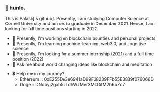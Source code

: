 ### 👋 hunlo.

This is Palash['s github]. Presently, I am studying Computer Science at Cornell University and am set to graduate in December 2021. Hence, I am looking for full time positions starting in 2022.

- 🔭 Presently, I'm working on blockchain bounties and personal projects
- 🌱 Presently, I'm learning machine-learning, web3.0, and cognitive science
- 🤔 Presently, I'm looking for a summer internship (2021) and a full time position (2022)
- 💬 Ask me about world changing ideas like blockchain and meditation
<!-- add contact info (website) ASAP, ie, max June 2021 -->
- 💲 Help me in my journey?
  - Ethereum :: 0xE255De3e6941aD99F38239FFb55E38B9f076066D
  - Doge :: DNdbyj2gxh5JLdhWzMer3M3GitM2b6bZc7
